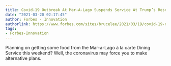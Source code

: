 ```yaml
---
title: Covid-19 Outbreak At Mar-A-Lago Suspends Service At Trump’s Resort
date: "2021-03-20 02:17:45"
author: Forbes - Innovation
authorlink: https://www.forbes.com/sites/brucelee/2021/03/19/covid-19-outbreak-at-mar-a-lago-suspends-service-at-trumps-resort/
tags:
- Forbes-Innovation
---
```

Planning on getting some food from the Mar-a-Lago à la carte Dining Service this weekend? Well, the coronavirus may force you to make alternative plans.
